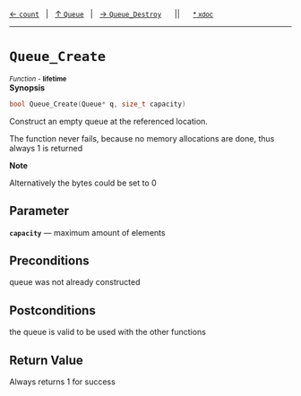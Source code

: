 [&#8592; `count`](HTL_queue.t.h--queue--count.md)&nbsp;&nbsp;&nbsp;|&nbsp;&nbsp;&nbsp;[&#8593; `Queue`](HTL_queue.t.h--queue.md)&nbsp;&nbsp;&nbsp;|&nbsp;&nbsp;&nbsp;[&#8594; `Queue_Destroy`](HTL_queue.t.h--queue--queue_destroy.md)&nbsp;&nbsp;&nbsp;&nbsp;&nbsp;&nbsp;||&nbsp;&nbsp;&nbsp;&nbsp;&nbsp;&nbsp;<small>[\* xdoc](../xdoc/HTL_queue.t.h.xmd#L18)</small>
***

# `Queue_Create`
<small>*Function* - **lifetime**</small>  
**Synopsis**

```cpp
bool Queue_Create(Queue* q, size_t capacity)
```

Construct an empty queue at the referenced location.

The function never fails, because no memory allocations
are done, thus always 1 is returned


**Note**  

Alternatively the bytes could be set to 0


## Parameter
**`capacity`** &#8213; maximum amount of elements  
## Preconditions

queue was not already constructed


## Postconditions

the queue is valid to be used with the other functions



## Return Value

Always returns 1 for success



